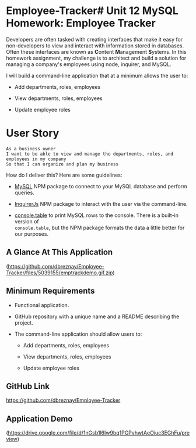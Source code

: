 # Employee-Tracker# Unit 12 MySQL Homework: Employee Tracker

Developers are often tasked with creating interfaces that make it easy for non-developers to view and interact with information stored in databases. Often these interfaces are known as **C**ontent **M**anagement **S**ystems. In this homework assignment, my challenge is to architect and build a solution for managing a company's employees using node, inquirer, and MySQL.


 I will build a command-line application that at a minimum allows the user to:

  * Add departments, roles, employees

  * View departments, roles, employees

  * Update employee roles

# User Story

```
As a business owner
I want to be able to view and manage the departments, roles, and employees in my company
So that I can organize and plan my business
```

How do I deliver this? Here are some guidelines:

* [MySQL](https://www.npmjs.com/package/mysql) NPM package to connect to your MySQL database and perform queries.

* [InquirerJs](https://www.npmjs.com/package/inquirer/v/0.2.3) NPM package to interact with the user via the command-line.

* [console.table](https://www.npmjs.com/package/console.table) to print MySQL rows to the console. There is a built-in version of  
  `console.table`, but the NPM package formats the data a little better for our purposes.

## A Glance At This Application 

(https://github.com/dbreznay/Employee-Tracker/files/5039155/emptrackdemo.gif.zip)





## Minimum Requirements

* Functional application.

* GitHub repository with a unique name and a README describing the project.

* The command-line application should allow users to:

  * Add departments, roles, employees

  * View departments, roles, employees

  * Update employee roles


## GitHub Link 
https://github.com/dbreznay/Employee-Tracker

## Application Demo 
(https://drive.google.com/file/d/1nGsb1l6Iw9bq1PGPvhwtAeOiuc3EGhFu/preview) 






